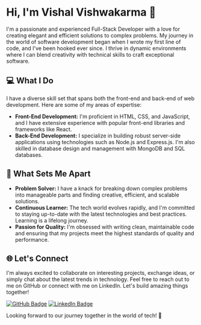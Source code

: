 # Hi, I'm Vishal Vishwakarma 👋

I'm a passionate and experienced Full-Stack Developer with a love for creating elegant and efficient solutions to complex problems. My journey in the world of software development began when I wrote my first line of code, and I've been hooked ever since. I thrive in dynamic environments where I can blend creativity with technical skills to craft exceptional software.

## 💻 What I Do

I have a diverse skill set that spans both the front-end and back-end of web development. Here are some of my areas of expertise:

- **Front-End Development:** I'm proficient in HTML, CSS, and JavaScript, and I have extensive experience with popular front-end libraries and frameworks like React.
- **Back-End Development:** I specialize in building robust server-side applications using technologies such as Node.js and Express.js. I'm also skilled in database design and management with MongoDB and SQL databases.

## 🌟 What Sets Me Apart

- **Problem Solver:** I have a knack for breaking down complex problems into manageable parts and finding creative, efficient, and scalable solutions.
- **Continuous Learner:** The tech world evolves rapidly, and I'm committed to staying up-to-date with the latest technologies and best practices. Learning is a lifelong journey.
- **Passion for Quality:** I'm obsessed with writing clean, maintainable code and ensuring that my projects meet the highest standards of quality and performance.

## 🌐 Let's Connect

I'm always excited to collaborate on interesting projects, exchange ideas, or simply chat about the latest trends in technology. Feel free to reach out to me on GitHub or connect with me on LinkedIn. Let's build amazing things together!

[![GitHub Badge](https://img.shields.io/badge/GitHub-%40Vishal--vishwakarma-blue)](https://github.com/Vishalvishwakarma11)
[![LinkedIn Badge](https://img.shields.io/badge/LinkedIn-%40vishal--vishwakarma-blue)](https://www.linkedin.com/in/vishal-vishwakarma-472365215/)

Looking forward to our journey together in the world of tech! 🚀
